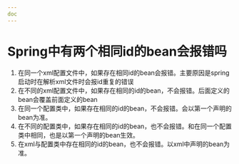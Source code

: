 ```yaml
---
doc
---
```


# Spring中有两个相同id的bean会报错吗


1. 在同一个xml配置文件中，如果存在相同id的bean会报错。主要原因是spring启动时在解析xml文件时会报id重复的错误
2. 在不同的xml配置文件中，如果存在相同的id的bean，不会报错。后面定义的bean会覆盖前面定义的bean
3. 在同一个配置类中，如果存在相同的id的bean，不会报错。会以第一个声明的bean为准。
4. 在不同的配置类中，如果存在相同的id的bean，也不会报错。和在同一个配置类中相同，也是以第一个声明的bean生效。
5. 在xml与配置类中存在相同的id的bean，也不会报错。以xml中声明的bean为准。
